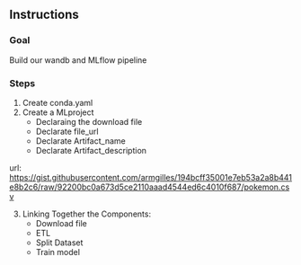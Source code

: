 ## Instructions

### Goal

Build our wandb and MLflow pipeline

### Steps

1. Create conda.yaml
2. Create a MLproject
   * Declaraing the download file
   * Declarate file_url
   * Declarate Artifact_name
   * Declarate Artifact_description

url: https://gist.githubusercontent.com/armgilles/194bcff35001e7eb53a2a8b441e8b2c6/raw/92200bc0a673d5ce2110aaad4544ed6c4010f687/pokemon.csv


3. Linking Together the Components:
   * Download file
   * ETL
   * Split Dataset
   * Train model 


